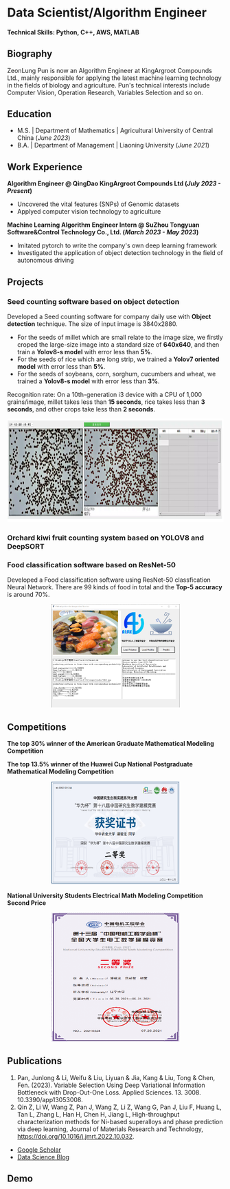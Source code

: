 # Data Scientist/Algorithm Engineer 

#### Technical Skills: Python, C++, AWS, MATLAB

## Biography
ZeonLung Pun is now an Algorithm Engineer at KingArgroot Compounds Ltd., mainly responsible for applying the latest machine learning technology in the fields of biology and agriculture. Pun's technical interests include Computer Vision, Operation Research, Variables Selection and so on. 

## Education					       		
- M.S.  | Department of Mathematics   |  Agricultural University of Central China (_June 2023_)	 			        		
- B.A.  | Department of Management    |  Liaoning University  (_June 2021_)

## Work Experience
**Algorithm Engineer @ QingDao KingArgroot Compounds Ltd (_July 2023 - Present_)**
- Uncovered the vital features (SNPs) of Genomic datasets
- Applyed computer vision technology to agriculture

**Machine Learning Algorithm Engineer Intern @ SuZhou Tongyuan Software&Control Technology Co., Ltd. (_March 2023 - May 2023_)**
- Imitated pytorch to write the company's own deep learning framework
- Investigated the application of object detection technology in the field of autonomous driving


## Projects
### Seed counting software based on object detection


Developed a Seed counting software for company daily use with  **Object detection** technique. The size of input image is 3840x2880.
- For the seeds of millet which are small relate to the image size, we firstly croped the large-size image into a standard size of **640x640**, and then train a **Yolov8-s model** with error less than **5%**.
- For the seeds of rice which are long strip, we trained a **Yolov7 oriented model** with error less than **5%**.
- For the seeds of soybeans, corn, sorghum, cucumbers and wheat,  we trained a **Yolov8-s model**  with error less than **3%**.

Recognition rate: On a 10th-generation i3 device with a CPU of 1,000 grains/image, millet takes less than **15 seconds**, rice takes less than **3 seconds**, and other crops take less than **2 seconds**.


<div align=center>
<img src="/assets/img/project2.png" width="600" height="240">
</div>

### Orchard kiwi fruit counting system based on YOLOV8 and DeepSORT

### Food classification software based on ResNet-50
Developed a Food classification software using ResNet-50 classfication Neural Network. There are 99 kinds of food in total and the **Top-5 accuracy** is around 70%.
<div align=center>
<img src="/assets/img/project1.PNG" width="300" height="240">
</div>

## Competitions
**The top 30% winner of the American Graduate Mathematical Modeling Competition** 

**The top 13.5% winner of the Huawei Cup National Postgraduate Mathematical Modeling Competition** 

<div align=center>
<img src="/assets/img/b1.png" width="300" height="240">
</div>

**National University Students Electrical Math Modeling Competition Second Price**


<div align=center>
<img src="/assets/img/b2.png" width="300" height="300">
</div>





## Publications
1. Pan, Junlong & Li, Weifu & Liu, Liyuan & Jia, Kang & Liu, Tong & Chen, Fen. (2023). Variable Selection Using Deep Variational Information Bottleneck with Drop-Out-One Loss. Applied Sciences. 13. 3008. 10.3390/app13053008. 
2. Qin Z, Li W, Wang Z, Pan J, Wang Z, Li Z, Wang G, Pan J, Liu F, Huang L, Tan L, Zhang L, Han H, Chen H, Jiang L, High-throughput characterization methods for Ni-based superalloys and phase prediction via deep learning, Journal of Materials Research and Technology, https://doi.org/10.1016/j.jmrt.2022.10.032.

- [Google Scholar](https://scholar.google.com/citations?user=j5LYZDYAAAAJ&hl=en)
- [Data Science Blog](https://www.zhihu.com/people/ji-cheng-43-99/posts)

## Demo


